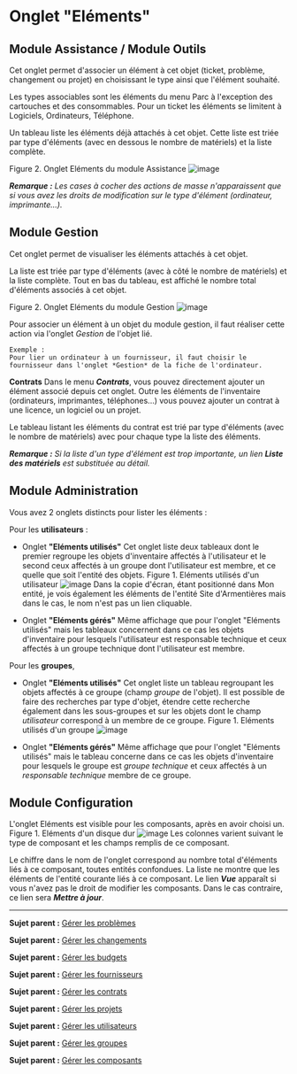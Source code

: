 Onglet "Eléments"
================

Module Assistance / Module Outils
---------------------------------
Cet onglet permet d'associer un élément à cet objet (ticket, problème, changement ou projet) en choisissant le type ainsi que l'élément souhaité.

Les types associables sont les éléments du menu Parc à l'exception des cartouches et des consommables.
Pour un ticket les éléments se limitent à Logiciels, Ordinateurs, Téléphone.

Un tableau liste les éléments déjà attachés à cet objet.
Cette liste est triée par type d'éléments (avec en dessous le nombre de matériels) et la liste complète.


Figure 2. Onglet Eléments du module Assistance
![image](docs/image/tabElements.png)


***Remarque :** Les cases à cocher des actions de masse n'apparaissent que si vous avez les droits de modification sur le type d'élément (ordinateur, imprimante...).*


Module Gestion
--------------
Cet onglet permet de visualiser les éléments attachés à cet objet.

La liste est triée par type d'éléments (avec à côté le nombre de matériels) et la liste complète. Tout en bas du tableau, est affiché le nombre total d'éléments associés à cet objet.

Figure 2. Onglet Eléments du module Gestion
![image](docs/image/tabElementsGestion.png)

Pour associer un élément à un objet du module gestion, il faut réaliser cette action via l'onglet *Gestion* de l'objet lié.

    Exemple :  
    Pour lier un ordinateur à un fournisseur, il faut choisir le fournisseur dans l'onglet *Gestion* de la fiche de l'ordinateur.

**Contrats**
Dans le menu ***Contrats***, vous pouvez directement ajouter un élément associé depuis cet onglet.
Outre les éléments de l'inventaire (ordinateurs, imprimantes, téléphones...) vous pouvez ajouter un contrat à une licence, un logiciel ou un projet.

Le tableau listant les éléments du contrat est trié par type d'éléments (avec le nombre de matériels) avec pour chaque type la liste des éléments. 
 

***Remarque :** Si la liste d'un type d'élément est trop importante, un lien **Liste des matériels** est substituée au détail.*


Module Administration
---------------------
Vous avez 2 onglets distincts pour lister les éléments :

Pour les **utilisateurs** :

- Onglet **"Eléments utilisés"**
  Cet onglet liste deux tableaux dont le premier regroupe les objets d'inventaire affectés à l'utilisateur et le second ceux affectés à un groupe dont l'utilisateur est membre, et ce quelle que soit l'entité des objets.
  Figure 1. Eléments utilisés d'un utilisateur
  ![image](docs/image/ItemUsed.png)
  Dans la copie d'écran, étant positionné dans Mon entité, je vois également les éléments de l'entité Site d'Armentières mais dans le cas, le nom n'est pas un lien cliquable.
 
- Onglet **"Eléments gérés"**
  Même affichage que pour l'onglet "Eléments utilisés" mais les tableaux concernent dans ce cas les objets d'inventaire pour lesquels l'utilisateur est responsable technique et ceux affectés à un groupe technique dont l'utilisateur est membre.


Pour les **groupes**, 

- Onglet **"Eléments utilisés"**
  Cet onglet liste un tableau regroupant les objets affectés à ce groupe (champ *groupe* de l'objet).
Il est possible de faire des recherches par type d'objet, étendre cette recherche également dans les sous-groupes et sur les objets dont le champ *utilisateur* correspond à un membre de ce groupe.
Figure 1. Eléments utilisés d'un groupe
  ![image](docs/image/itemGroup.png)

- Onglet **"Eléments gérés"**
  Même affichage que pour l'onglet "Eléments utilisés" mais le tableau concerne dans ce cas les objets d'inventaire pour lesquels le groupe est *groupe technique* et ceux affectés à un *responsable technique* membre de ce groupe.

Module Configuration
--------------------
L'onglet Eléments est visible pour les composants, après en avoir choisi un.
Figure 1. Eléments d'un disque dur
![image](docs/image/itemComponent.png)
Les colonnes varient suivant le type de composant et les champs remplis de ce composant.

Le chiffre dans le nom de l'onglet correspond au nombre total d'éléments liés à ce composant, toutes entités confondues.
La liste ne montre que les éléments de l'entité courante liés à ce composant.
Le lien ***Vue*** apparaît si vous n'avez pas le droit de modifier les composants. Dans le cas contraire, ce lien sera ***Mettre à jour***.

-------
**Sujet parent :** [Gérer les problèmes](index.php?fr/04_Module_Assistance/08_Problèmes.md "Les problèmes sont gérés depuis le menu Assistance > Problèmes")

**Sujet parent :** [Gérer les changements](index.php?fr/04_Module_Assistance/09_Changements.md "Les changements sont gérés depuis le menu Assistance > Changements")

**Sujet parent :** [Gérer les budgets](index.php?fr/05_Module_Gestion/02_Budgets.md "Les budgets sont gérés depuis le menu Gestion > Budgets")

**Sujet parent :** [Gérer les fournisseurs](index.php?fr/05_Module_Gestion/03_Fournisseurs.md "Les fournisseurs sont gérés depuis le menu Gestion > Fournisseurs")

**Sujet parent :** [Gérer les contrats](index.php?fr/05_Module_Gestion/04_Contrats.md "Les contrats sont gérés depuis le menu Gestion > Contrats")

**Sujet parent :** [Gérer les projets](index.php?fr/06_Module_Outils/02_Projets/01_Projets.md "Les projets se gèrent depuis le menu Outils > Projets")

**Sujet parent :** [Gérer les utilisateurs](index.php?fr/07_Module_Administration/02_Utilisateurs/01_Utilisateurs.md "Les utilisateurs se gèrent depuis le menu Administration > Utilisateurs")

**Sujet parent :** [Gérer les groupes](index.php?fr/07_Module_Administration/03_Groupes.md "Les groupes se gèrent depuis le menu Administration > Groupes")

**Sujet parent :** [Gérer les composants](index.php?fr/08_Module_Configuration/03_Composants.md "Les composants se gèrent depuis le menu Configuration > Composants")
